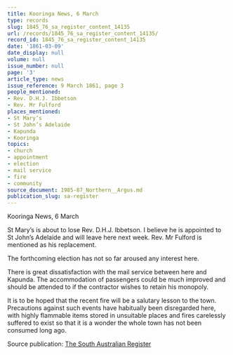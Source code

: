 ```yaml
---
title: Kooringa News, 6 March
type: records
slug: 1845_76_sa_register_content_14135
url: /records/1845_76_sa_register_content_14135/
record_id: 1845_76_sa_register_content_14135
date: '1861-03-09'
date_display: null
volume: null
issue_number: null
page: '3'
article_type: news
issue_reference: 9 March 1861, page 3
people_mentioned:
- Rev. D.H.J. Ibbetson
- Rev. Mr Fulford
places_mentioned:
- St Mary’s
- St John’s Adelaide
- Kapunda
- Kooringa
topics:
- church
- appointment
- election
- mail service
- fire
- community
source_document: 1985-87_Northern__Argus.md
publication_slug: sa-register
---
```


Kooringa News, 6 March

St Mary’s is about to lose Rev. D.H.J. Ibbetson.  I believe he is appointed to St John’s Adelaide and will leave here next week.  Rev. Mr Fulford is mentioned as his replacement.

The forthcoming election has not so far aroused any interest here.

There is great dissatisfaction with the mail service between here and Kapunda.  The accommodation of passengers could be much improved and should be attended to if the contractor wishes to retain his monopoly.

It is to be hoped that the recent fire will be a salutary lesson to the town.  Precautions against such events have habitually been disregarded here, with highly flammable items stored in unsuitable places and fires carelessly suffered to exist so that it is a wonder the whole town has not been consumed long ago.

Source publication: [The South Australian Register](/publications/sa-register/)
